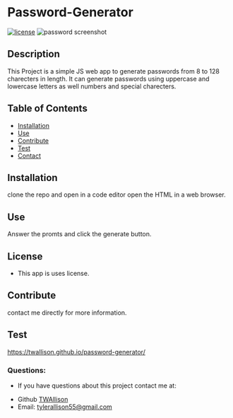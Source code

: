 
  # Password-Generator


  [![license](https://img.shields.io/badge/license--success)](https://shields.io)
![password screenshot](https://user-images.githubusercontent.com/87498548/149688988-1a1124c2-83f5-44f1-aee5-9a285a7f50d2.PNG)

  ## Description
  This Project is a simple JS web app to generate passwords from 8 to 128 charecters in length. It can generate passwords using uppercase and lowercase letters as well numbers and special charecters.

  ## Table of Contents
  * [Installation](#installation)
  * [Use](#use)
  * [Contribute](#contribute)
  * [Test](#test)
  * [Contact](#contact)
  

  ## Installation
  clone the repo and open in a code editor open the HTML in a web browser.

  ## Use
  Answer the promts and click the generate button.


  ## License
  * This app is uses  license.


  ## Contribute
  contact me directly for more information.


  ## Test
  https://twallison.github.io/password-generator/

  ### Questions:
  * If you have questions about this project contact me at:
  - Github [TWAllison](https://github.com/TWAllison)
  - Email: tylerallison55@gmail.com
